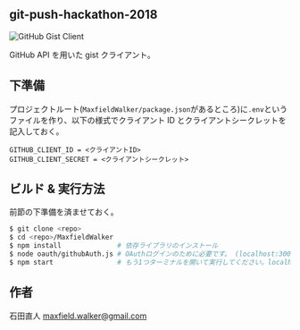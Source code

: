 ## git-push-hackathon-2018

![GitHub Gist Client](https://i.imgur.com/TwjS3zR.png)

GitHub API を用いた gist クライアント。

## 下準備

プロジェクトルート(`MaxfieldWalker/package.json`があるところ)に`.env`というファイルを作り、以下の様式でクライアント ID とクライアントシークレットを記入しておく。

```plaintext
GITHUB_CLIENT_ID = <クライアントID>
GITHUB_CLIENT_SECRET = <クライアントシークレット>
```

## ビルド & 実行方法

前節の下準備を済ませておく。

```bash
$ git clone <repo>
$ cd <repo>/MaxfieldWalker
$ npm install              # 依存ライブラリのインストール
$ node oauth/githubAuth.js # OAuthログインのために必要です。 (localhost:3000で起動していることを確認してください)
$ npm start                # もう1つターミナルを開いて実行してください。localhost:8080でアプリが起動します (localhost:8080で起動していることを確認してください)
```

## 作者

石田直人
maxfield.walker@gmail.com
